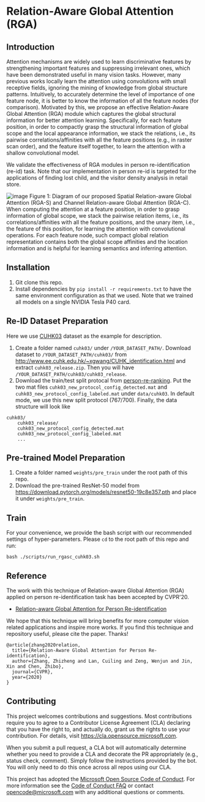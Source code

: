 # Relation-Aware Global Attention (RGA)

## Introduction

Attention mechanisms are widely used to learn discriminative features by strengthening important features and suppressing irrelevant ones, which have been demonstrated useful in many vision tasks. However, many previous works locally learn the attention using convolutions with small receptive fields, ignoring the mining of knowledge from global structure patterns. Intuitively, to accurately determine the level of importance of one feature node, it is better to know the information of all the feature nodes (for comparison). Motivated by this, we propose an effective Relation-Aware Global Attention (RGA) module which captures the global structural information for better attention learning. Specifically, for each feature position, in order to compactly grasp the structural information of global scope and the local appearance information, we stack the relations, i.e., its pairwise correlations/affinities with all the feature positions (e.g., in raster scan order), and the feature itself together, to learn the attention with a shallow convolutional model.  

We validate the effectiveness of RGA modules in person re-identification (re-id) task. Note that our implementation in person re-id is targeted for the applications of finding lost child, and the visitor density analysis in retail store. 

![image](https://github.com/microsoft/Relation-Aware-Global-Attention-Networks/blob/master/diagrams/spatial_channel_RGA.png)
Figure 1: Diagram of our proposed Spatial Relation-aware Global Attention (RGA-S) and Channel Relation-aware Global Attention (RGA-C). When computing the attention at a feature position, in order to grasp information of global scope, we stack the pairwise relation items, i.e., its correlations/affinities with all the feature positions, and the unary item, i.e., the feature of this position, for learning the attention with convolutional operations. For each feature node, such compact global relation representation contains both the global scope affinities and the location information and is helpful for learning semantics and inferring attention.


## Installation

1. Git clone this repo.
2. Install dependencies by `pip install -r requirements.txt` to have the same environment configuration as that we used. Note that we trained all models on a single NVIDIA Tesla P40 card.

## Re-ID Dataset Preparation
Here we use [CUHK03](https://www.cv-foundation.org/openaccess/content_cvpr_2014/papers/Li_DeepReID_Deep_Filter_2014_CVPR_paper.pdf) dataset as the example for description.

1. Create a folder named `cuhk03/` under `/YOUR_DATASET_PATH/`. Download dataset to `/YOUR_DATASET_PATH/cuhk03/` from http://www.ee.cuhk.edu.hk/~xgwang/CUHK_identification.html and extract `cuhk03_release.zip`. Then you will have `/YOUR_DATASET_PATH/cuhk03/cuhk03_release`.
2. Download the train/test split protocal from [person-re-ranking](https://github.com/zhunzhong07/person-re-ranking/tree/master/evaluation/data/CUHK03). Put the two mat files `cuhk03_new_protocol_config_detected.mat` and `cuhk03_new_protocol_config_labeled.mat` under `data/cuhk03`. In default mode, we use this new split protocol (767/700). Finally, the data structure will look like
```
cuhk03/
    cuhk03_release/
    cuhk03_new_protocol_config_detected.mat
    cuhk03_new_protocol_config_labeled.mat
    ...
```

## Pre-trained Model Preparation

1. Create a folder named `weights/pre_train` under the root path of this repo.
2. Download the pre-trained ResNet-50 model from https://download.pytorch.org/models/resnet50-19c8e357.pth and place it under `weights/pre_train`.

## Train

For your convenience, we provide the bash script with our recommended settings of hyper-parameters. Please `cd` to the root path of this repo and run:

`bash ./scripts/run_rgasc_cuhk03.sh`


## Reference

The work with this technique of Relation-aware Global Attention (RGA) applied on person re-identification task has been accepted by CVPR'20. 

- [Relation-aware Global Attention for Person Re-identification](https://arxiv.org/pdf/1904.02998.pdf)

We hope that this technique will bring benefits for more computer vision related applications and inspire more works.
If you find this technique and repository useful, please cite the paper. Thanks!

```
@article{zhang2020relation,
  title={Relation-Aware Global Attention for Person Re-identification},
  author={Zhang, Zhizheng and Lan, Cuiling and Zeng, Wenjun and Jin, Xin and Chen, Zhibo},
  journal={CVPR},
  year={2020}
}
```


## Contributing

This project welcomes contributions and suggestions.  Most contributions require you to agree to a
Contributor License Agreement (CLA) declaring that you have the right to, and actually do, grant us
the rights to use your contribution. For details, visit https://cla.opensource.microsoft.com.

When you submit a pull request, a CLA bot will automatically determine whether you need to provide
a CLA and decorate the PR appropriately (e.g., status check, comment). Simply follow the instructions
provided by the bot. You will only need to do this once across all repos using our CLA.

This project has adopted the [Microsoft Open Source Code of Conduct](https://opensource.microsoft.com/codeofconduct/).
For more information see the [Code of Conduct FAQ](https://opensource.microsoft.com/codeofconduct/faq/) or
contact [opencode@microsoft.com](mailto:opencode@microsoft.com) with any additional questions or comments.
